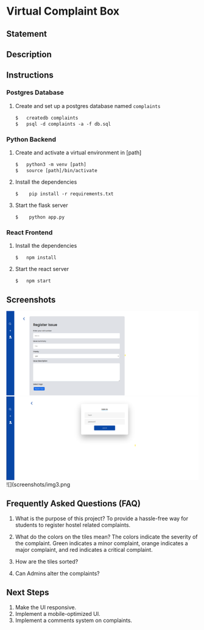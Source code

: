 # Virtual Complaint Box

## Statement

## Description

## Instructions

### Postgres Database

1. Create and set up a postgres database named `complaints`

    ```console
    $   createdb complaints
    $   psql -d complaints -a -f db.sql

### Python Backend

1. Create and activate a virtual environment in [path]

    ```console
    $   python3 -m venv [path]
    $   source [path]/bin/activate
    ```

2. Install the dependencies

   ```console
   $    pip install -r requirements.txt
   ```

3. Start the flask server

   ```console
   $    python app.py
   ```

### React Frontend

1. Install the dependencies

    ```console
    $   npm install
    ```

2. Start the react server

    ```console
    $   npm start
    ```

## Screenshots
![](screenshots/img1.png)
![](screenshots/img2.png)
![](screenshots/img3.png

## Frequently Asked Questions (FAQ)

1. What is the purpose of this project?
   To provide a hassle-free way for students to register hostel related complaints.
2. What do the colors on the tiles mean?
   The colors indicate the severity of the complaint. Green indicates a minor complaint, orange indicates a major complaint, and red indicates a critical complaint.
3. How are the tiles sorted?
   
4. Can Admins alter the complaints?
   

## Next Steps

1. Make the UI responsive.
2. Implement a mobile-optimized UI.
3. Implement a comments system on complaints.
